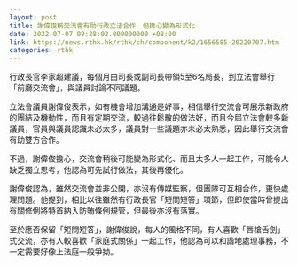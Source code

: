 ```yaml
---
layout: post
title: 謝偉俊稱交流會有助行政立法合作　但擔心變為形式化
date: 2022-07-07 09:28:02.000000000 +08:00
link: https://news.rthk.hk/rthk/ch/component/k2/1656585-20220707.htm
categories: rthk
---
```


行政長官李家超建議，每個月由司長或副司長帶領5至6名局長，到立法會舉行「前廳交流會」，與議員討論不同議題。

立法會議員謝偉俊表示，如有機會增加溝通是好事，相信舉行交流會可展示新政府的團結及機動性，而且有定期交流，較過往鬆散的做法好，而且今屆立法會較多新議員，官員與議員認識未必太多，議員對一些議題亦未必太熟悉，因此舉行交流會有助雙方合作。

不過，謝偉俊擔心，交流會稍後可能變為形式化、而且太多人一起工作，可能令人缺乏獨立思考，他認為可先試行做法，其後再優化。

謝偉俊認為，雖然交流會並非公開，亦沒有傳媒監察，但團隊可互相合作，更快處理問題。他提到，相比以往雖然有行政長官「短問短答」環節，但即使當時曾提出有關修例將特首納入防賄條例規管，但最後亦沒有落實。

至於應否保留「短問短答」，謝偉俊說，每人的風格不同，有人喜歡「唇槍舌劍」式交流，亦有人較喜歡「家庭式關係」一起工作，他認為可以和諧地處理事務，不一定需要好像上法庭一般爭拗。
